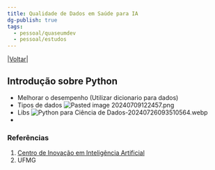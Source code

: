 ```yaml
---
title: Qualidade de Dados em Saúde para IA
dg-publish: true
tags:
  - pessoal/quaseumdev
  - pessoal/estudos
---
```

|[Voltar](index)|
## Introdução sobre Python 
- Melhorar o desempenho (Utilizar dicionario para dados)
- Tipos de dados
    ![Pasted image 20240709122457.png](/img/user/0.Settings/img/Pasted%20image%2020240709122457.png)
- Libs
    ![Python para Ciência de Dados-20240726093510564.webp](/img/user/0.Settings/img/Python%20para%20Ci%C3%AAncia%20de%20Dados-20240726093510564.webp)
- 

### Referências
1. [Centro de Inovação em Inteligência Artificial](https://ciia-saude.medicina.ufmg.br/moodle/course/view.php?id=15&section=1)
2. UFMG
  
